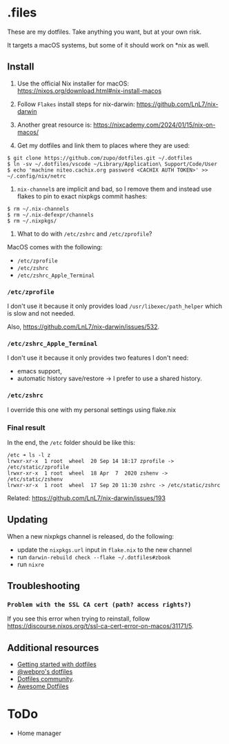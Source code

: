 # .files

These are my dotfiles. Take anything you want, but at your own risk.

It targets a macOS systems, but some of it should work on \*nix as well.


## Install

1. Use the official Nix installer for macOS: https://nixos.org/download.html#nix-install-macos

1. Follow `Flakes` install steps for nix-darwin: https://github.com/LnL7/nix-darwin

1. Another great resource is: https://nixcademy.com/2024/01/15/nix-on-macos/

1. Get my dotfiles and link them to places where they are used:

```
$ git clone https://github.com/zupo/dotfiles.git ~/.dotfiles
$ ln -sv ~/.dotfiles/vscode ~/Library/Application\ Support/Code/User
$ echo 'machine niteo.cachix.org password <CACHIX AUTH TOKEN>' >> ~/.config/nix/netrc
```

1. `nix-channel`s are implicit and bad, so I remove them and instead use flakes to pin to exact nixpkgs commit hashes:

```
$ rm ~/.nix-channels
$ rm ~/.nix-defexpr/channels
$ rm ~/.nixpkgs/
```

1. What to do with `/etc/zshrc` and `/etc/zprofile`?

MacOS comes with the following:

* `/etc/zprofile`
* `/etc/zshrc`
* `/etc/zshrc_Apple_Terminal`

### `/etc/zprofile`

I don't use it because it only provides load `/usr/libexec/path_helper` which is slow and not needed.

Also, https://github.com/LnL7/nix-darwin/issues/532.

### `/etc/zshrc_Apple_Terminal`

I don't use it because it only provides two features I don't need:
* emacs support,
* automatic history save/restore -> I prefer to use a shared history.

### `/etc/zshrc`

I override this one with my personal settings using flake.nix

### Final result

In the end, the `/etc` folder should be like this:

```
/etc ➜ ls -l z
lrwxr-xr-x  1 root  wheel  20 Sep 14 18:17 zprofile -> /etc/static/zprofile
lrwxr-xr-x  1 root  wheel  18 Apr  7  2020 zshenv -> /etc/static/zshenv
lrwxr-xr-x  1 root  wheel  17 Sep 20 11:30 zshrc -> /etc/static/zshrc
```

Related: https://github.com/LnL7/nix-darwin/issues/193


## Updating

When a new nixpkgs channel is released, do the following:
* update the `nixpkgs.url` input in `flake.nix` to the new channel
* run `darwin-rebuild check --flake ~/.dotfiles#zbook`
* run `nixre`

## Troubleshooting

### `Problem with the SSL CA cert (path? access rights?)`

If you see this error when trying to reinstall, follow https://discourse.nixos.org/t/ssl-ca-cert-error-on-macos/31171/5.

## Additional resources

- [Getting started with dotfiles](https://medium.com/@webprolific/getting-started-with-dotfiles-43c3602fd789)
- [@webpro's dotfiles](https://github.com/webpro/dotfiles)
- [Dotfiles community](https://dotfiles.github.io).
- [Awesome Dotfiles](https://github.com/webpro/awesome-dotfiles)


# ToDo

* Home manager
